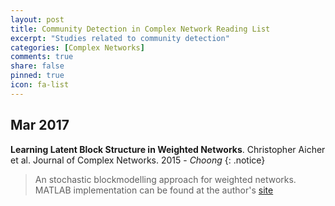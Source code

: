 ```yaml
---
layout: post
title: Community Detection in Complex Network Reading List
excerpt: "Studies related to community detection"
categories: [Complex Networks]
comments: true
share: false
pinned: true
icon: fa-list
---
```


## <i class="fa fa-calendar"></i> Mar 2017

**Learning Latent Block Structure in Weighted Networks**. Christopher Aicher et al. Journal of Complex Networks. 2015 - _Choong_
{: .notice}
> An stochastic blockmodelling approach for weighted networks. MATLAB implementation can be found at the author's [site](http://tuvalu.santafe.edu/~aaronc/wsbm/)

